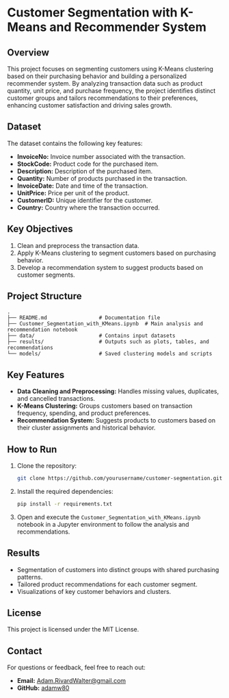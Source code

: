 # Customer Segmentation with K-Means and Recommender System

## Overview
This project focuses on segmenting customers using K-Means clustering based on their purchasing behavior and building a personalized recommender system. By analyzing transaction data such as product quantity, unit price, and purchase frequency, the project identifies distinct customer groups and tailors recommendations to their preferences, enhancing customer satisfaction and driving sales growth.

## Dataset
The dataset contains the following key features:
- **InvoiceNo:** Invoice number associated with the transaction.
- **StockCode:** Product code for the purchased item.
- **Description:** Description of the purchased item.
- **Quantity:** Number of products purchased in the transaction.
- **InvoiceDate:** Date and time of the transaction.
- **UnitPrice:** Price per unit of the product.
- **CustomerID:** Unique identifier for the customer.
- **Country:** Country where the transaction occurred.

## Key Objectives
1. Clean and preprocess the transaction data.
2. Apply K-Means clustering to segment customers based on purchasing behavior.
3. Develop a recommendation system to suggest products based on customer segments.

## Project Structure
```
.
├── README.md                 # Documentation file
├── Customer_Segmentation_with_KMeans.ipynb  # Main analysis and recommendation notebook
├── data/                     # Contains input datasets
├── results/                  # Outputs such as plots, tables, and recommendations
└── models/                   # Saved clustering models and scripts
```

## Key Features
- **Data Cleaning and Preprocessing:** Handles missing values, duplicates, and cancelled transactions.
- **K-Means Clustering:** Groups customers based on transaction frequency, spending, and product preferences.
- **Recommendation System:** Suggests products to customers based on their cluster assignments and historical behavior.

## How to Run
1. Clone the repository:
    ```bash
    git clone https://github.com/yourusername/customer-segmentation.git
    ```
2. Install the required dependencies:
    ```bash
    pip install -r requirements.txt
    ```
3. Open and execute the `Customer_Segmentation_with_KMeans.ipynb` notebook in a Jupyter environment to follow the analysis and recommendations.

## Results
- Segmentation of customers into distinct groups with shared purchasing patterns.
- Tailored product recommendations for each customer segment.
- Visualizations of key customer behaviors and clusters.

## License
This project is licensed under the MIT License.

## Contact
For questions or feedback, feel free to reach out:
- **Email:** Adam.RivardWalter@gmail.com  
- **GitHub:** [adamw80](https://github.com/adamw80)
